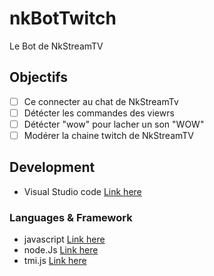 # nkBotTwitch
Le Bot de NkStreamTV

## Objectifs

- [ ] Ce connecter au chat de NkStreamTv
- [ ] Détécter les commandes des viewrs
- [ ] Détécter "wow" pour lacher un son "WOW"
- [ ] Modérer la chaine twitch de NkStreamTV

## Development

- Visual Studio code
[Link here](https://code.visualstudio.com/)

### Languages & Framework

- javascript 
[Link here](https://developer.mozilla.org/fr/docs/Web/JavaScript)
- node.Js
[Link here](https://nodejs.org/fr)
- tmi.js
[Link here](https://tmijs.com/)
